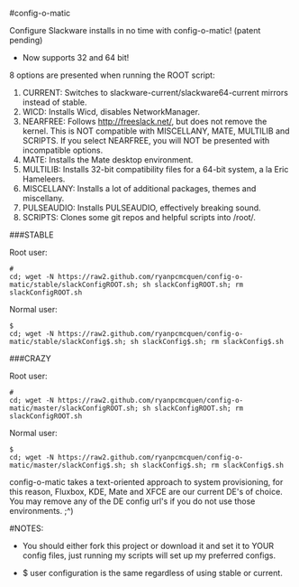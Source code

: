 #config-o-matic

Configure Slackware installs in no time with config-o-matic! (patent pending)

- Now supports 32 and 64 bit!


8 options are presented when running the ROOT script:


1. CURRENT: Switches to slackware-current/slackware64-current mirrors instead of stable.
2. WICD: Installs Wicd, disables NetworkManager.
3. NEARFREE: Follows http://freeslack.net/, but does not remove the kernel. This is NOT compatible with MISCELLANY, MATE, MULTILIB and SCRIPTS. If you select NEARFREE, you will NOT be presented with incompatible options.
4. MATE: Installs the Mate desktop environment.
5. MULTILIB: Installs 32-bit compatibility files for a 64-bit system, a la Eric Hameleers.
6. MISCELLANY: Installs a lot of additional packages, themes and miscellany.
7. PULSEAUDIO: Installs PULSEAUDIO, effectively breaking sound.
8. SCRIPTS: Clones some git repos and helpful scripts into /root/.


###STABLE


Root user:

    #
    cd; wget -N https://raw2.github.com/ryanpcmcquen/config-o-matic/stable/slackConfigROOT.sh; sh slackConfigROOT.sh; rm slackConfigROOT.sh

Normal user:

    $
    cd; wget -N https://raw2.github.com/ryanpcmcquen/config-o-matic/stable/slackConfig$.sh; sh slackConfig$.sh; rm slackConfig$.sh


###CRAZY


Root user:

    #
    cd; wget -N https://raw2.github.com/ryanpcmcquen/config-o-matic/master/slackConfigROOT.sh; sh slackConfigROOT.sh; rm slackConfigROOT.sh

Normal user:

    $
    cd; wget -N https://raw2.github.com/ryanpcmcquen/config-o-matic/master/slackConfig$.sh; sh slackConfig$.sh; rm slackConfig$.sh


config-o-matic takes a text-oriented approach to system provisioning, for this reason, Fluxbox, KDE, Mate and XFCE are our current DE's of choice. You may remove any of the DE config url's if you do not use those environments.  ;^)

#NOTES:
 - You should either fork this project or download it and set it to YOUR config files, just running my scripts will set up my preferred configs.

 - $ user configuration is the same regardless of using stable or current.

